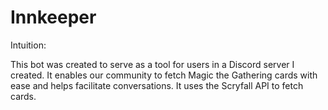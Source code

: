 # Innkeeper

Intuition:

This bot was created to serve as a tool for users in a Discord server I created. It enables our community to fetch Magic the Gathering cards with ease and helps facilitate conversations. It uses the Scryfall API to fetch cards. 
